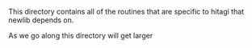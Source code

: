 This directory contains all of the routines that are specific to hitagi that newlib depends on.

As we go along this directory will get larger
